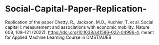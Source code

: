 # Social-Capital-Paper-Replication-
Replication of the paper Chetty, R., Jackson, M.O., Kuchler, T. et al. Social capital I: measurement and associations with economic mobility. Nature 608, 108–121 (2022). https://doi.org/10.1038/s41586-022-04996-4, meant for Applied Machine Learning Course in DMST/AUEB
